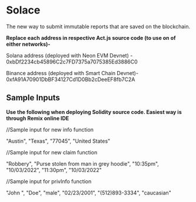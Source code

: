 # Solace
The new way to submit immutable reports that are saved on the blockchain. 


**Replace each address in respective Act.js source code (to use on of either networks)-**

Solana address (deployed with Neon EVM Devnet) - 0xbDf2234cb45896C2c7FD7375a7075385Ed3886C0

Binance address (deployed with Smart Chain Devnet)- 0xfA91A70901DbBF34127Cd1D0Bb2cDeeEF8fb7C2A

## Sample Inputs
**Use the following when deploying Solidity source code. Easiest way is through Remix online IDE**

//Sample input for new info function

"Austin", "Texas", "77045", "United States"

//Sample input for new claim function

"Robbery", "Purse stolen from man in grey hoodie", "10:35pm", "10/03/2022", "11:30pm", "10/03/2022"

//Sample input for privInfo function

  "John ", "Doe", "male", "02/23/2001", "(512)893-3334", "caucasian"
